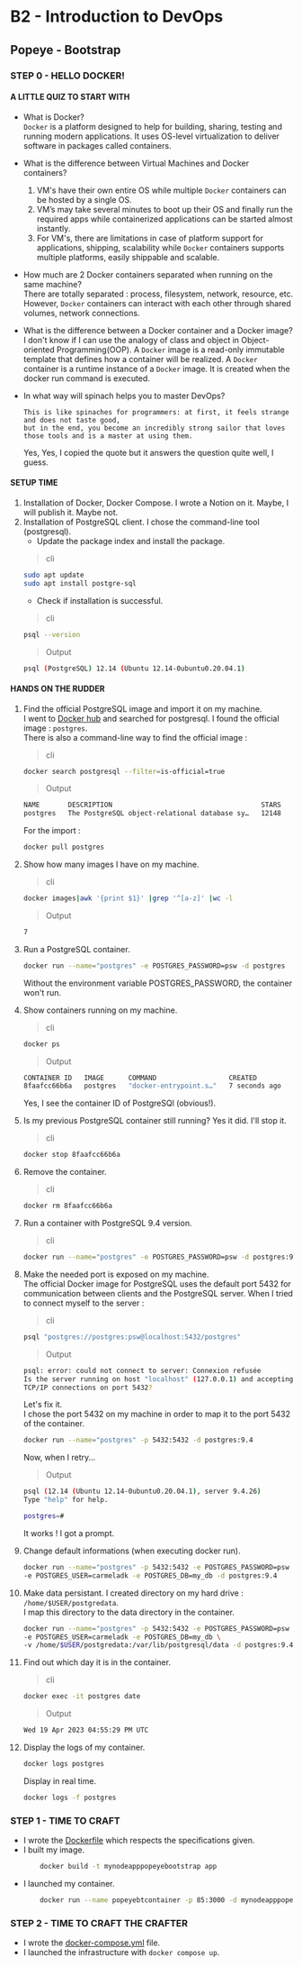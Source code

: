 # B2 - Introduction to DevOps
##  Popeye - Bootstrap 


### STEP 0 - HELLO DOCKER!
#### A LITTLE QUIZ TO START WITH
- What is Docker?  
    ```Docker``` is a platform designed to help for building, sharing, testing and running modern applications. It uses OS-level virtualization to deliver software in packages called containers.
- What is the difference between Virtual Machines and Docker containers?
    1. VM's have their own entire OS while multiple ```Docker``` containers can be hosted by a single OS.
    2. VM’s may take several minutes to boot up their OS and finally run the required apps while containerized applications can be started almost instantly.
    3. For VM's, there are limitations in case of platform support for applications, shipping, scalability while ```Docker``` containers supports multiple platforms, easily shippable and scalable.
- How much are 2 Docker containers separated when running on the same machine?  
    There are totally separated : process, filesystem, network, resource, etc. However, ```Docker``` containers can interact with each other through shared volumes, network connections.
- What is the difference between a Docker container and a Docker image?  
    I don't know if I can use the analogy of class and object in Object-oriented Programming(OOP). A ```Docker``` image is a read-only immutable template that defines how a container will be realized. A ```Docker``` container is a runtime instance of a ```Docker``` image. It is created when the docker run command is executed.
- In what way will spinach helps you to master DevOps?

    ```
    This is like spinaches for programmers: at first, it feels strange and does not taste good, 
    but in the end, you become an incredibly strong sailor that loves those tools and is a master at using them.
    ``` 
    Yes, Yes, I copied the quote but it answers the question quite well, I guess.

#### SETUP TIME
1. Installation of Docker, Docker Compose. I wrote a Notion on it. Maybe, I will publish it. Maybe not.  
2. Installation of PostgreSQL client. I chose the command-line tool (postgresql).  
    - Update the package index and install the package.
    > cli
    ```bash
    sudo apt update  
    sudo apt install postgre-sql 
    ```
    - Check if installation is successful.
    > cli
    ```bash
    psql --version
    ```
    > Output 
    ```bash
    psql (PostgreSQL) 12.14 (Ubuntu 12.14-0ubuntu0.20.04.1)      
    ```
    

#### HANDS ON THE RUDDER
1. Find the official PostgreSQL image and import it on my machine.  
    I went to [Docker hub](https://hub.docker.com/search) and searched for postgresql. I found the official image : ```postgres```.  
    There is also a command-line way to find the official image :
    > cli
    ```bash
    docker search postgresql --filter=is-official=true
    ```
    > Output 
    ```bash
    NAME       DESCRIPTION                                     STARS     OFFICIAL   AUTOMATED
    postgres   The PostgreSQL object-relational database sy…   12148     [OK]       
    ```
    For the import :
    ```bash
    docker pull postgres
    ```
2. Show how many images I have on my machine.
    > cli 

    ```bash
    docker images|awk '{print $1}' |grep '^[a-z]' |wc -l
    ```
    > Output
    ```bash
    7
    ```
3. Run a PostgreSQL container.
    ```bash
    docker run --name="postgres" -e POSTGRES_PASSWORD=psw -d postgres
    ```
    Without the environment variable POSTGRES_PASSWORD, the container won't run.
4. Show containers running on my machine. 
    > cli
    ```bash
    docker ps
    ```
    > Output 
    ```bash
    CONTAINER ID   IMAGE      COMMAND                  CREATED         STATUS         PORTS      NAMES
    8faafcc66b6a   postgres   "docker-entrypoint.s…"   7 seconds ago   Up 3 seconds   5432/tcp   postgres
    ```
    Yes, I see the container ID of PostgreSQl (obvious!).
5. Is my previous PostgreSQL container still running?
   Yes it did. I'll stop it.
    > cli
    ```bash
    docker stop 8faafcc66b6a
    ```
6. Remove the container.
    > cli
    ```bash
    docker rm 8faafcc66b6a
    ```
7. Run a container with PostgreSQL 9.4 version.
    > cli
    ```bash
    docker run --name="postgres" -e POSTGRES_PASSWORD=psw -d postgres:9.4
    ```
8. Make the needed port is exposed on my machine.  
    The official Docker image for PostgreSQL uses the default port 5432 for communication between clients and the PostgreSQL server.
    When I tried to connect myself to the server :
    > cli
    ```bash
    psql "postgres://postgres:psw@localhost:5432/postgres"
    ```  
    > Output 
    ```bash
    psql: error: could not connect to server: Connexion refusée
	Is the server running on host "localhost" (127.0.0.1) and accepting
	TCP/IP connections on port 5432?
    ```  
    Let's fix it.  
    I chose the port 5432 on my machine in order to map it to the port 5432 of the container.
    ```bash
    docker run --name="postgres" -p 5432:5432 -d postgres:9.4
    ```
    Now, when I retry... 
    > Output 
    ```bash
    psql (12.14 (Ubuntu 12.14-0ubuntu0.20.04.1), server 9.4.26)
    Type "help" for help.

    postgres=# 
    ```  
    It works ! I got a prompt.

9. Change default informations (when executing docker run).
    ```bash
    docker run --name="postgres" -p 5432:5432 -e POSTGRES_PASSWORD=psw \
    -e POSTGRES_USER=carmeladk -e POSTGRES_DB=my_db -d postgres:9.4
    ```
10. Make data persistant.
    I created directory on my hard drive : ```/home/$USER/postgredata```.  
    I map this directory to the data directory in the container.
    ```bash
    docker run --name="postgres" -p 5432:5432 -e POSTGRES_PASSWORD=psw \
    -e POSTGRES_USER=carmeladk -e POSTGRES_DB=my_db \
    -v /home/$USER/postgredata:/var/lib/postgresql/data -d postgres:9.4     
    ```
11. Find out which day it is in the container.
    > cli
    ```bash
    docker exec -it postgres date
    ```
    > Output 
    ```bash
    Wed 19 Apr 2023 04:55:29 PM UTC
    ```
12. Display the logs of my container.
    ```bash
    docker logs postgres
    ```
    Display in real time.
    ```bash
    docker logs -f postgres
    ```

### STEP 1 - TIME TO CRAFT
- I wrote the [Dockerfile](app/Dockerfile) which respects the specifications given.
- I built my image.
    ```bash
        docker build -t mynodeapppopeyebootstrap app
    ```
- I launched my container.
    ```bash
        docker run --name popeyebtcontainer -p 85:3000 -d mynodeapppopeyebootstrap
    ```
### STEP 2 - TIME TO CRAFT THE CRAFTER
- I wrote the [docker-compose.yml](app/docker-compose.yml) file.
- I launched the infrastructure with ```docker compose up```.